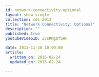 ```yaml
---
id: network-connectivity-optional
layout: show-single
collection: cds-2013
title: "Network Connectivity: Optional"
description: ""
published: true
youtubeVideoID: Z7sRMg0f5Hk

date: 2013-11-20 10:00:00
article:
  written_on: 2015-02-24
  updated_on: 2015-02-24

---
```

